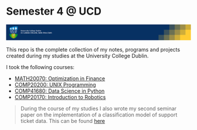 # Semester 4 @ UCD

![UCD Banner](.images/UCD_banner.png)

This repo is the complete collection of my notes, programs and projects created during my studies at the University College Dublin.

I took the following courses:

* [MATH20070: Optimization in Finance](Optimization_in_Finance/Optimization_in_Finance.md)
* [COMP20200: UNIX Programming](UNIX_Programming/UNIX_Programming.md)
* [COMP41680: Data Science in Python](Data_Science_in_Python/Data_Science_in_Python.md)
* [COMP20170: Introduction to Robotics](https://github.com/Jo-Eck/UCD_Robotics_Project/blob/main/README.md)

>During the course of my studies I also wrote my second seminar paper on the implementation of a classification model of support ticket data.
This can be found [here](https://github.com/Jo-Eck/Studienarbeit-2)
